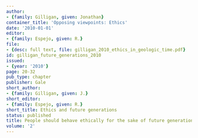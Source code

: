 ```yaml
---
author:
- {family: Gilligan, given: Jonathan}
container_title: 'Opposing viewpoints: Ethics'
date: '2010-01-01'
editor:
- {family: Espejo, given: R.}
file:
- {desc: full text, file: gilligan_2010_ethics_in_geologic_time.pdf}
id: gilligan_future_generations_2010
issued:
- {year: '2010'}
page: 20-32
pub_type: chapter
publisher: Gale
short_author:
- {family: Gilligan, given: J.}
short_editor:
- {family: Espejo, given: R.}
short_title: Ethics and future generations
status: published
title: People should behave ethically for the sake of future generations
volume: '2'
---
```


